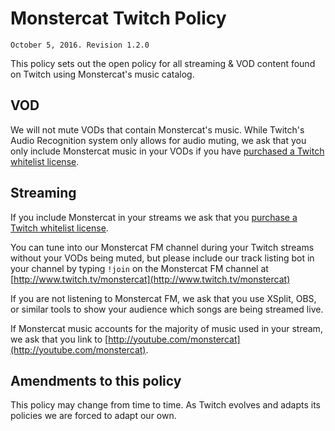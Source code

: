 # Monstercat Twitch Policy

    October 5, 2016. Revision 1.2.0

This policy sets out the open policy for all streaming & VOD content found on
Twitch using Monstercat's music catalog.

## VOD
We will not mute VODs that contain Monstercat's music. While Twitch's Audio Recognition system only allows for audio muting, we ask that you only include Monstercat music in your VODs if you have [purchased a Twitch whitelist license](http://www.monstercat.com/account/services/?vendor=twitch).

## Streaming
If you include Monstercat in your streams we ask that you [purchase a Twitch whitelist license](http://www.monstercat.com/account/services/?vendor=twitch).

You can tune into our Monstercat FM channel during your Twitch streams without your VODs being muted, but please include our track listing bot in your channel by typing `!join` on the Monstercat FM channel at [http://www.twitch.tv/monstercat](http://www.twitch.tv/monstercat)

If you are not listening to Monstercat FM, we ask that you use XSplit, OBS, or similar tools to show your audience which songs are being streamed live.

If Monstercat music accounts for the majority of music used in your stream,
we ask that you link to
[http://youtube.com/monstercat](http://youtube.com/monstercat).

## Amendments to this policy

This policy may change from time to time. As Twitch evolves and adapts its policies we are forced to adapt our own.
